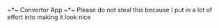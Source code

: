 ~*~ Convertor App ~*~
Please do not steal this because I put in a lot of effort into making it look nice
